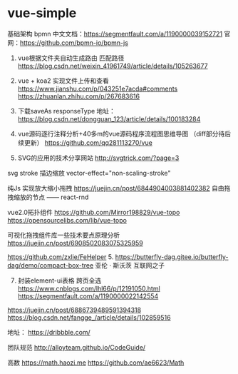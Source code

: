 # vue-simple

基础架构
bpmn 
中文文档：https://segmentfault.com/a/1190000039152721
官网：https://github.com/bpmn-io/bpmn-js

1. vue根据文件夹自动生成路由 匹配路径
https://blog.csdn.net/weixin_41961749/article/details/105263677


2. vue + koa2 实现文件上传和查看
https://www.jianshu.com/p/043251e7acda#comments
https://zhuanlan.zhihu.com/p/267683616

3. 下载saveAs
  responseType
  地址：https://blog.csdn.net/dongguan_123/article/details/100183284

4. vue源码逐行注释分析+40多m的vue源码程序流程图思维导图 （diff部分待后续更新）
https://github.com/qq281113270/vue

5. SVG的应用的技术分享网站
  http://svgtrick.com/?page=3

  svg stroke 描边缩放
  vector-effect="non-scaling-stroke"

  纯Js 实现放大缩小拖拽
  https://juejin.cn/post/6844904003881402382
  自由拖拽缩放的节点 —— react-rnd

  vue2.0拓扑组件
  https://github.com/Mirror198829/vue-topo
  https://opensourcelibs.com/lib/vue-topo



  可视化拖拽组件库一些技术要点原理分析
  https://juejin.cn/post/6908502083075325959


  https://github.com/zxlie/FeHelper
5. 
https://butterfly-dag.gitee.io/butterfly-dag/demo/compact-box-tree
 亚伦 · 斯沃茨
 互联网之子

7. 封装element-ui表格  跨页全选
 https://www.cnblogs.com/lhl66/p/12191050.html
https://segmentfault.com/a/1190000022142554   

https://juejin.cn/post/6886739489591394318
https://blog.csdn.net/fangge_/article/details/102859516


地址：
https://dribbble.com/



团队规范
http://alloyteam.github.io/CodeGuide/


高数
https://math.haozi.me
https://github.com/ae6623/Math
